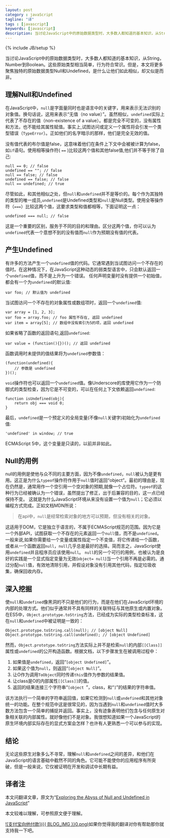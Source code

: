 ```yaml
---
layout: post
category : javaScript
tagline: "译"
tags : [javascript]
keywords: [javascript]
description: 当讨论JavaScript中的原始数据类型时，大多数人都知道的基本知识，从String，Number到Boolean。这些原始类型相当简单，行为符合常识。但是，本文将更多聚焦独特的原始数据类型Null和Undefined，是什么让他们如此相似，却又似是而非。
---
```

{% include JB/setup %}

当讨论JavaScript中的原始数据类型时，大多数人都知道的基本知识，从String，Number到Boolean。这些原始类型相当简单，行为符合常识。但是，本文将更多聚焦独特的原始数据类型Null和Undefined，是什么让他们如此相似，却又似是而非。
## 理解Null和Undefined ##

在JavaScript中，`null`是字面量同时也是语言中的关键字，用来表示无法识别的对象值。换句话说，这用来表示“无值（no value）”。虽然相似，`undefined`实际上代表了不存在的值（non-existence of a value）。都是完全不可变的，没有属性和方法，也不能给其属性赋值。事实上,试图访问或定义一个属性将会引发一个类型错误（`TypeError`）。正如他们的名字暗示的那样，他们是完全无效的值。

没有值代表的布尔值是false，这意味着他们在条件上下文中会被被计算为false，如`if`语句。使用相等操作符( `==` )比较这两个值和其他false值,他们并不等于除了自己:

	null == 0; // false
	undefined == ""; // false
	null == false; // false
	undefined == false; // false
	null == undefined; // true

尽管如此，和其他相似之处，但`null`和`undefined`并不是等价的。每个作为其独特的类型的唯一成员,`undefined`是Undefined类型和`null`是Null类型。使用全等操作符（`===`）比较这两个值，这要求类型和值都相等，下面证明这一点：

	undefined === null; // false

这是一个重要的区别，服务于不同的目的和理由。区分这两个值，你可以认为`undefined`代表一个意想不到的没有值而`null`作为预期没有值的代表。
## 产生Undefined ##
有许多的方法产生一个`undefined`值的代码。它通常遇到当试图访问一个不存在的值时。在这种情况下，在JavaScript这种动态的弱类型语言中，只会默认返回一个`undefined`值，而不是上升为一个错误。
任何声明变量时没有提供一个初始值，都会有一个为`undefined`的默认值:
 

	var foo; // 默认值为 undefined

当试图访问一个不存在的对象属性或数组项时，返回一个`undefined`值:

	var array = [1, 2, 3];
	var foo = array.foo; // foo 属性不存在, 返回 undefined
	var item = array[5]; // 数组中没有索引为5的项，返回 undefined

如果省略了函数的返回语句,返回`undefined`:

	var value = (function(){})(); // 返回 undefined

函数调用时未提供的值结果将为`undefined`参数值：

	(function(undefined){
	    // 参数是 undefined
	})();

`void`操作符也可以返回一个`undefined`值。像Underscore的库使用它作为一个防御式的类型检查，因为它是不可变的，可以在任何上下文依赖返回`undefined`:

	function isUndefined(obj){
	    return obj === void 0;
	}

最后，`undefined`是一个预定义的全局变量(不像`null`关键字)初始化为`undefined`值:

	'undefined' in window; // true

ECMAScript 5中，这个变量是只读的，以前并非如此。
## Null的用例 ##
null的用例是使他与众不同的主要方面，因为不像`undefined`，`null`被认为是更有用。这正是为什么`typeof`操作符作用于`null`值时返回“object”。最初的理由是，现在仍然是，通常用作一个空引用一个空对象的预期,就像一个占位符。`typeof`的这种行为已经被确认为一个错误，虽然提出了修正，出于后兼容的目的，这一点已经保持不变。
这就是为什么JavaScript环境从来没有设置一个值为`null`；它必须以编程方式完成。正如文档MDN所说：

> 在api中，`null`是经常检索对象的地方可以预期，但没有相关的对象。

这适用于DOM，它是独立于语言的，不属于ECMAScript规范的范围。因为它是一个外部API，试图获取一个不存在的元素返回一个`null`值，而不是`undefined`。
一般来说,如果你需要给一个变量或属性指定一个不变值，将它传递给一个函数，或者从一个函数返回`null`，`null`几乎总是最好的选择。简而言之，JavaScript使用`undefined`并且程序员应该使用`null`。
`null`的另一个可行的用例，也被认为是良好的实践是一个显式指定变量为无效(`object= null`)当一个引用不再是必需的。通过分配`null`值，有效地清除引用，并假设对象没有引用其他代码，指定垃圾收集，确保回收内存。
## 深入挖掘 ##
使`null`和`undefined`像黑洞的不只是他们的行为，而是在他们在JavaScript环境的内部的处理方式。他们似乎通常并不具有同样的关联特征与其他原生或内置对象。
在ES5中，`Object.prototype.toString`方法，已经成为实际的类型检查标准，这在`null`和`undefined`中被证明是一致的：

	Object.prototype.toString.call(null); // [object Null]
	Object.prototype.toString.call(undefined); // [object Undefined]

然而，`Object.prototype.toString`方法实际上并不是检索`null`的内部`[[Class]]`属性或`undefined`的公开构造函数。根据文档，以下步骤发生在被调用过程中：

1. 如果值是`undefined`，返回“`[object Undefined]`”。
2. 如果这个值为`null`，则返回“`[object Null]`”。
3. 让O作为调用`ToObject`同时传递`this`值作为参数的结果值。
4. 让class是O的内部属性`[[Class]]`的值。
5. 返回的结果连接三个字符串“`[object `”，class，和“`]`”的结果的字符串值。

该方法执行一个简单的字符串返回值，如果它检测到`null`或`undefined`和其他对象统一的功能。在整个规范中这是很常见的，因为当遇到`null`和`undefined`值时大多数方法包含一个简单的捕捉并返回。事实上，没有迹象表明他们包含与任何原生对象相关联的内部属性。就好像他们不是对象。我很想知道如果一个JavaScript的原生环境内部实际存在的显式方案会怎样？也许有人更熟悉一个可以参与的实现。
## 结论 ##

无论这些原生对象多么不寻常，理解`null`和`undefined`之间的差异，和他们在JavaScript的语言基础中截然不同的角色。它可能不能使你的应用程序有所突破，但是一般来说，它仅被证明在开发和调试中长期有益。
## 译者注 ##

本文问翻译文章，原文为“[Exploring the Abyss of Null and Undefined in JavaScript](http://flippinawesome.org/2013/12/09/exploring-the-abyss-of-null-and-undefined-in-javascript/)”

本文较难以理解，可参照原文便于理解。

[![支付宝向他付款]({{ BLOG_IMG }}0.png)](https://me.alipay.com/yanhaijing)如果你觉得我的翻译对你有帮助那你就支持我一下吧。


 
